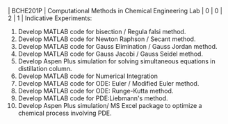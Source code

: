 | BCHE201P | Computational Methods in Chemical Engineering Lab | 0 | 0 | 2 | 1 |
Indicative Experiments:
1. Develop MATLAB code for bisection / Regula falsi method.
2. Develop MATLAB code for Newton Raphson / Secant method.
3. Develop MATLAB code for Gauss Elimination / Gauss Jordan method.
4. Develop MATLAB code for Gauss Jacobi / Gauss Seidel method.
5. Develop Aspen Plus simulation for solving simultaneous equations in distillation column.
6. Develop MATLAB code for Numerical Integration
7. Develop MATLAB code for ODE: Euler / Modified Euler method.
8. Develop MATLAB code for ODE: Runge-Kutta method.
9. Develop MATLAB code for PDE:Liebmann's method.
10. Develop Aspen Plus simulation/ MS Excel package to optimize a chemical process involving PDE.
